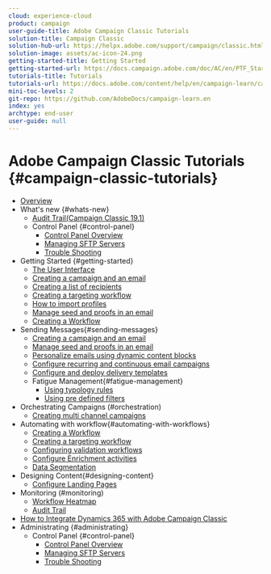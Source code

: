 ```yaml
---
cloud: experience-cloud
product: campaign
user-guide-title: Adobe Campaign Classic Tutorials
solution-title: Campaign Classic
solution-hub-url: https://helpx.adobe.com/support/campaign/classic.html
solution-image: assets/ac-icon-24.png
getting-started-title: Getting Started
getting-started-url: https://docs.campaign.adobe.com/doc/AC/en/PTF_Starting_with_Adobe_Campaign_About_Adobe_Campaign_Classic.html 
tutorials-title: Tutorials
tutorials-url: https://docs.adobe.com/content/help/en/campaign-learn/campaign-classic-tutorials/overview.html
mini-toc-levels: 2
git-repo: https://github.com/AdobeDocs/campaign-learn.en
index: yes
archtype: end-user
user-guide: null
---
```


# Adobe Campaign Classic Tutorials {#campaign-classic-tutorials}

+ [Overview](/help/acc/overview.md)
+ What's new {#whats-new}
  + [Audit Trail(Campaign Classic 19.1)](/help/acc/monitoring-campaign-classic/audit-trail.md) 
  + Control Panel {#control-panel}
    + [Control Panel Overview](/help/acs/administrating/control-panel/control-panel-overview.md)
    + [Managing SFTP Servers](/help/acs/administrating/control-panel/cp-managing-sftp-servers.md)
    + [Trouble Shooting](/help/acs/administrating/control-panel/cp-trouble-shooting.md)
+ Getting Started {#getting-started}
  + [The User Interface](/help/acc/getting-started/interface-overview.md)
  + [Creating a campaign and an email](/help/acc/getting-started/creating-a-campaign-and-an-email.md)
  + [Creating a list of recipients](/help/acc/getting-started/creating-a-list-of-recipients.md)
  + [Creating a targeting workflow](/help/acc/automating-with-workflows/creating-a-targeting-workflow.md)
  + [How to import profiles](/help/acc/data-management/importing-profiles.md)  
  + [Manage seed and proofs in an email](/help/acc/sending-messages/managing-seed-and-proofs.md)
  + [Creating a Workflow](/help/acc/automating-with-workflows/creating-a-workflow.md)
+ Sending Messages{#sending-messages}
  + [Creating a campaign and an email](/help/acc/getting-started/creating-a-campaign-and-an-email.md)
  + [Manage seed and proofs in an email](/help/acc/sending-messages/managing-seed-and-proofs.md)
  + [Personalize emails using dynamic content blocks](/help/acc/sending-messages/personalization-with-dynamic-content-blocks.md)
  + [Configure recurring and continuous email campaigns](/help/acc/sending-messages/recurring-deliveries.md)
  + [Configure and deploy delivery templates](/help/acc/sending-messages/delivery-template-configuration.md)
  + Fatigue Management{#fatigue-management}
    + [Using typology rules](/help/acc/sending-messages/fatigue-management/typology-rules-for-fatigue-management.md)
    + [Using pre defined filters](/help/acc/sending-messages/fatigue-management/fatigue-management-using-filters.md)
+ Orchestrating Campaigns (#orchestration)
  + [Creating multi channel campaigns](/help/acc/orchestrating-campaigns/multi-channel-campaigns.md)
+ Automating with workflow{#automating-with-workflows}
  + [Creating a Workflow](/help/acc/automating-with-workflows/creating-a-workflow.md)
  + [Creating a targeting workflow](/help/acc/automating-with-workflows/creating-a-targeting-workflow.md)
  +  [Configuring validation workflows](/help/acc/automating-with-workflows/validation-flow-configuration.md)
  + [Configure Enrichment activities](/help/acc/automating-with-workflows/enrichment-activity.md)
  + [Data Segmentation](/help/acc/data-management/data-segmentation.md)
+ Designing Content{#designing-content}
  + [Configure Landing Pages](/help/acc/designing-content/configure-landingpages.md)
+ Monitoring (#monitoring)
  + [Workflow Heatmap](/help/acc/monitoring-campaign-classic/workflow-heatmap.md)
  + [Audit Trail](/help/acc/monitoring-campaign-classic/audit-trail.md) 
+ [How to Integrate Dynamics 365 with Adobe Campaign Classic](/help/acc/integrations/dynamics365-integration.md)
+ Administrating {#administrating}
  + Control Panel {#control-panel}
    + [Control Panel Overview](/help/acs/administrating/control-panel/control-panel-overview.md)
    + [Managing SFTP Servers](/help/acs/administrating/control-panel/cp-managing-sftp-servers.md)
    + [Trouble Shooting](/help/acs/administrating/control-panel/cp-trouble-shooting.md)
